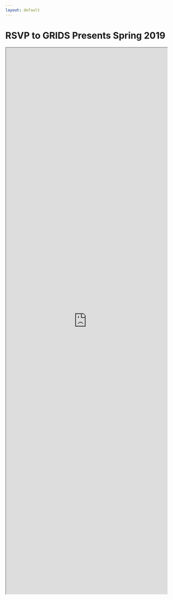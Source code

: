 ```yaml
---
layout: default
---
```


# RSVP to GRIDS Presents Spring 2019
<iframe src="https://docs.google.com/forms/d/1-uPUGMlUIoVabJ-2np1_Q_dp5kKk3iC1XxbnuO1bdwM" style="width:100%;height:1700px"></iframe>